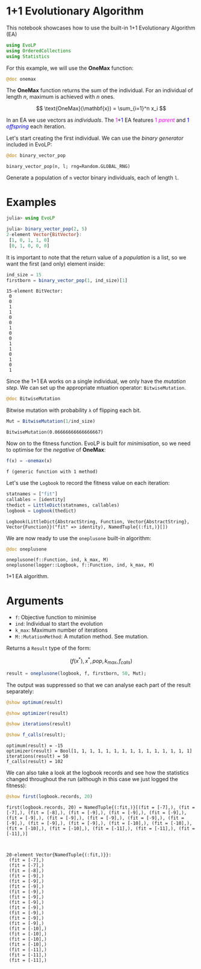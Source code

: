 # 1+1 Evolutionary Algorithm

This notebook showcases how to use the built-in 1+1 Evolutionary Algorithm (EA)


```julia
using EvoLP
using OrderedCollections
using Statistics
```

For this example, we will use the **OneMax** function:


```julia
@doc onemax
```


The **OneMax** function returns the sum of the individual. For an individual of length $n$, maximum is achieved with $n$ ones.

$$
\text{OneMax}(\mathbf{x}) = \sum_{i=1}^n x_i
$$



In an EA we use vectors as _individuals_. The <span style="color:magenta">1</span>+<span style="color:blue">1</span> EA features <span style="color:magenta">1 _parent_</span> and <span style="color:blue">1 _offspring_</span> each iteration.

Let's start creating the first individual. We can use the _binary generator_ included in EvoLP:


```julia
@doc binary_vector_pop
```


```
binary_vector_pop(n, l; rng=Random.GLOBAL_RNG)
```

Generate a population of `n` vector binary individuals, each of length `l`.

# Examples

```julia
julia> using EvoLP

julia> binary_vector_pop(2, 5)
2-element Vector{BitVector}:
 [1, 0, 1, 1, 0]
 [0, 1, 0, 0, 0]
```



It is important to note that the return value of a _population_ is a list, so we want the first (and only) element inside:


```julia
ind_size = 15
firstborn = binary_vector_pop(1, ind_size)[1]
```


    15-element BitVector:
     0
     0
     1
     1
     0
     0
     1
     0
     0
     1
     1
     0
     1
     0
     1


Since the 1+1 EA works on a single individual, we only have the _mutation step_. We can set up the appropriate mtuation operator: `BitwiseMutation`.


```julia
@doc BitwiseMutation
```


Bitwise mutation with probability `λ` of flipping each bit.




```julia
Mut = BitwiseMutation(1/ind_size)
```


    BitwiseMutation(0.06666666666666667)


Now on to the fitness function. EvoLP is built for _minimisation_, so we need to optimise for the _negative_ of **OneMax**:


```julia
f(x) = -onemax(x)
```


    f (generic function with 1 method)


Let's use the `Logbook` to record the fitness value on each iteration:


```julia
statnames = ["fit"]
callables = [identity]
thedict = LittleDict(statnames, callables)
logbook = Logbook(thedict)
```


    Logbook(LittleDict{AbstractString, Function, Vector{AbstractString}, Vector{Function}}("fit" => identity), NamedTuple{(:fit,)}[])


We are now ready to use the `oneplusone` built-in algorithm:


```julia
@doc oneplusone
```


```
oneplusone(f::Function, ind, k_max, M)
oneplusone(logger::Logbook, f::Function, ind, k_max, M)
```

1+1 EA algorithm.

# Arguments

  * `f`: Objective function to minimise
  * `ind`: Individual to start the evolution
  * `k_max`: Maximum number of iterations
  * `M::MutationMethod`: A mutation method. See mutation.

Returns a `Result` type of the form:

$$
\big( f(x^*), x^*, pop, k_{max}, f_{calls} \big)
$$




```julia
result = oneplusone(logbook, f, firstborn, 50, Mut);
```

The output was suppressed so that we can analyse each part of the result separately:


```julia
@show optimum(result)

@show optimizer(result)

@show iterations(result)

@show f_calls(result);
```

    optimum(result) = -15
    optimizer(result) = Bool[1, 1, 1, 1, 1, 1, 1, 1, 1, 1, 1, 1, 1, 1, 1]
    iterations(result) = 50
    f_calls(result) = 102


We can also take a look at the logbook records and see how the statistics changed throughout the run (although in this case we just logged the fitness):


```julia
@show first(logbook.records, 20)
```

    first(logbook.records, 20) = NamedTuple{(:fit,)}[(fit = [-7],), (fit = [-7],), (fit = [-8],), (fit = [-9],), (fit = [-9],), (fit = [-9],), (fit = [-9],), (fit = [-9],), (fit = [-9],), (fit = [-9],), (fit = [-9],), (fit = [-9],), (fit = [-9],), (fit = [-10],), (fit = [-10],), (fit = [-10],), (fit = [-10],), (fit = [-11],), (fit = [-11],), (fit = [-11],)]



    20-element Vector{NamedTuple{(:fit,)}}:
     (fit = [-7],)
     (fit = [-7],)
     (fit = [-8],)
     (fit = [-9],)
     (fit = [-9],)
     (fit = [-9],)
     (fit = [-9],)
     (fit = [-9],)
     (fit = [-9],)
     (fit = [-9],)
     (fit = [-9],)
     (fit = [-9],)
     (fit = [-9],)
     (fit = [-10],)
     (fit = [-10],)
     (fit = [-10],)
     (fit = [-10],)
     (fit = [-11],)
     (fit = [-11],)
     (fit = [-11],)

